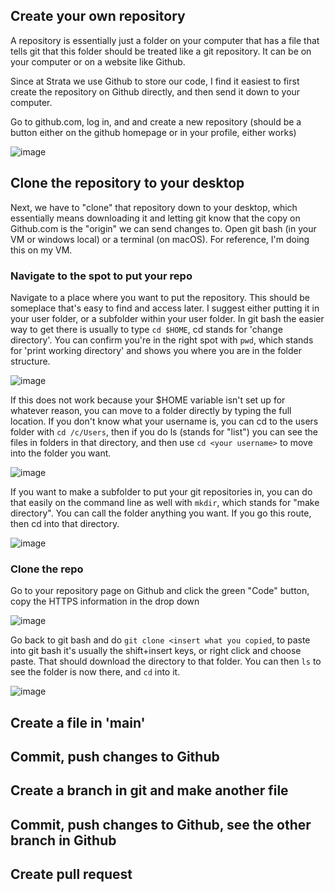 ## Create your own repository

A repository is essentially just a folder on your computer that has a file that tells git that this folder should be treated like a git repository. It can be on your computer or on a website like Github.

Since at Strata we use Github to store our code, I find it easiest to first create the repository on Github directly, and then send it down to your computer.

Go to github.com, log in, and and create a new repository (should be a button either on the github homepage or in your profile, either works)

![image](https://user-images.githubusercontent.com/110128318/188689000-85296835-73b6-4a1b-97d6-3fc06d37aea7.png)

## Clone the repository to your desktop

Next, we have to "clone" that repository down to your desktop, which essentially means downloading it and letting git know that the copy on Github.com is the "origin" we can send changes to. Open git bash (in your VM or windows local) or a terminal (on macOS). For reference, I'm doing this on my VM.

### Navigate to the spot to put your repo

Navigate to a place where you want to put the repository. This should be someplace that's easy to find and access later. I suggest either putting it in your user folder, or a subfolder within your user folder. In git bash the easier way to get there is usually to type `cd $HOME`, cd stands for 'change directory'. You can confirm you're in the right spot with `pwd`, which stands for 'print working directory' and shows you where you are in the folder structure.

![image](https://user-images.githubusercontent.com/110128318/188698350-1f8b34bf-c44d-48c6-9a44-4ab5286965b5.png)

If this does not work because your $HOME variable isn't set up for whatever reason, you can move to a folder directly by typing the full location. If you don't know what your username is, you can cd to the users folder with `cd /c/Users`, then if you do ls (stands for "list") you can see the files in folders in that directory, and then use `cd <your username>` to move into the folder you want.

![image](https://user-images.githubusercontent.com/110128318/188699049-755ea75c-f8e8-43b4-a541-085c4a20d1fe.png)

If you want to make a subfolder to put your git repositories in, you can do that easily on the command line as well with `mkdir`, which stands for "make directory". You can call the folder anything you want. If you go this route, then cd into that directory.

![image](https://user-images.githubusercontent.com/110128318/188699371-f3d38778-5993-402a-9b2b-9a669f44f65e.png)

### Clone the repo

Go to your repository page on Github and click the green "Code" button, copy the HTTPS information in the drop down

![image](https://user-images.githubusercontent.com/110128318/188696802-98636026-cdd0-4a89-bd9d-0e2f28976c3a.png)

Go back to git bash and do `git clone <insert what you copied`, to paste into git bash it's usually the shift+insert keys, or right click and choose paste. That should download the directory to that folder. You can then `ls` to see the folder is now there, and `cd` into it.

![image](https://user-images.githubusercontent.com/110128318/188700395-5d62019d-39a4-43ed-bca2-7cc6e0fcf5fc.png)


## Create a file in 'main'

## Commit, push changes to Github

## Create a branch in git and make another file

## Commit, push changes to Github, see the other branch in Github

## Create pull request
